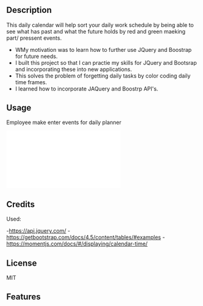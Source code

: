 # <Daily Calendar>

## Description

This daily calendar will help sort your daily work schedule by being able to see what has past and what the future holds by red and green maeking part/ pressent events.

- WMy motivation was to learn how to further use JQuery and Boostrap for future needs.
- I built this project so that I can practie my skills for JQuery and Bootsrap and incorporating these into new applications.
- This solves the problem of forgetting daily tasks by color coding daily time frames.
- I learned how to incorporate JAQuery and Boostrp API's.

## Usage
Employee make enter events for daily planner

![screenshot of daily planner showing date/timestamp](ReadME.md)


## Credits

Used:

-https://api.jquery.com/
-https://getbootstrap.com/docs/4.5/content/tables/#examples
-https://momentjs.com/docs/#/displaying/calendar-time/

## License

MIT

## Features

